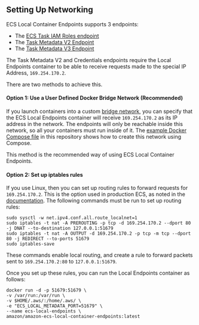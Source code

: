 ## Setting Up Networking

ECS Local Container Endpoints supports 3 endpoints:
* The [ECS Task IAM Roles endpoint](https://docs.aws.amazon.com/AmazonECS/latest/developerguide/task-iam-roles.html)
* The [Task Metadata V2 Endpoint](https://docs.aws.amazon.com/AmazonECS/latest/developerguide/task-metadata-endpoint-v2.html)
* The [Task Metadata V3 Endpoint](https://docs.aws.amazon.com/AmazonECS/latest/developerguide/task-metadata-endpoint-v3.html)

The Task Metadata V2 and Credentials endpoints require the Local Endpoints container to be able to receive requests made to the special IP Address, `169.254.170.2`.

There are two methods to achieve this.

#### Option 1: Use a User Defined Docker Bridge Network (Recommended)

If you launch containers into a custom [bridge network](https://docs.docker.com/network/bridge/), you can specify that the ECS Local Endpoints container will receive `169.254.170.2` as its IP address in the network. The endpoints will only be reachable inside this network, so all your containers must run inside of it. The [example Docker Compose file](../examples/docker-compose.yml) in this repository shows how to create this network using Compose.

This method is the recommended way of using ECS Local Container Endpoints.

#### Option 2: Set up iptables rules

If you use Linux, then you can set up routing rules to forward requests for `169.254.170.2`. This is the option used in production ECS, as noted in the [documentation](https://docs.aws.amazon.com/AmazonECS/latest/developerguide/task-iam-roles.html). The following commands must be run to set up routing rules:

```
sudo sysctl -w net.ipv4.conf.all.route_localnet=1
sudo iptables -t nat -A PREROUTING -p tcp -d 169.254.170.2 --dport 80 -j DNAT --to-destination 127.0.0.1:51679
sudo iptables -t nat -A OUTPUT -d 169.254.170.2 -p tcp -m tcp --dport 80 -j REDIRECT --to-ports 51679
sudo iptables-save
```

These commands enable local routing, and create a rule to forward packets sent to `169.254.170.2:80` to `127.0.0.1:51679`.

Once you set up these rules, you can run the Local Endpoints container as follows:

```
docker run -d -p 51679:51679 \
-v /var/run:/var/run \
-v $HOME/.aws/:/home/.aws/ \
-e "ECS_LOCAL_METADATA_PORT=51679" \
--name ecs-local-endpoints \
amazon/amazon-ecs-local-container-endpoints:latest
```
